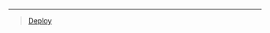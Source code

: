 
***

> [Deploy](https://dashboard.heroku.com/new?template=https://github.com/ravindu01manoj/Deploy-Xnxx-b)
